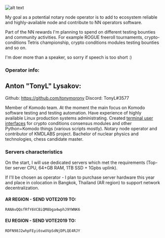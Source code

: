 ![alt text](https://i.imgur.com/4S1kblJ.png)


My goal as a potential notary node operator is to add to ecosystem reliable and highly-available node and contribute to NN operators software.  

Part of the NN rewards I'm planning to spend on different testing bounties and community activities. For example ROGUE freeroll tournaments, crypto-conditions Tetris championship, crypto conditions modules testing bounties and so on.
 
I'm doer more than a speaker, so sorry if speech is too short :)

### Operator info: 

## Anton "TonyL" Lysakov:

Github:  https://github.com/tonymorony
Discord: TonyL#3577

Member of Komodo team. At the moment the main focus on Komodo software testing and testing automation.
Have experience of highly available Linux production systems administrating.
Created [terminal user interfaces](https://github.com/tonymorony/komodo_cryptoconditions_tui) for crypto conditions consensus modules and other Python+Komodo things (various scripts mostly). 
Notary node operator and contributor of KMDLABS project. 
Bachelor of nuclear physics and technologies, chess candidate master.

### Servers characteristics

On the start, I will use dedicated servers which met the requirements (Top-tier server CPU, 64+GB RAM, 1TB SSD + 1Gpbs uplink). 

If I'll be chosen as operator - I plan to purchase server hardware this year and place in colocation in Bangkok, Thailand (AR region) to support network decentralization.  

#### AR REGION - SEND VOTE2019 TO:

    RANAvQQsfRfY6VCBiQM8bga4wphJ9YWNK6

#### EU REGION - SEND VOTE2019 TO:

    RDFN98J2whpFEyi6swUVpSdNjDPLQE4RJY

